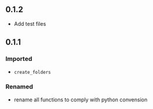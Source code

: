 ## 0.1.2
- Add test files
## 0.1.1
### Imported
- `create_folders`
### Renamed
- rename all functions to comply with python convension